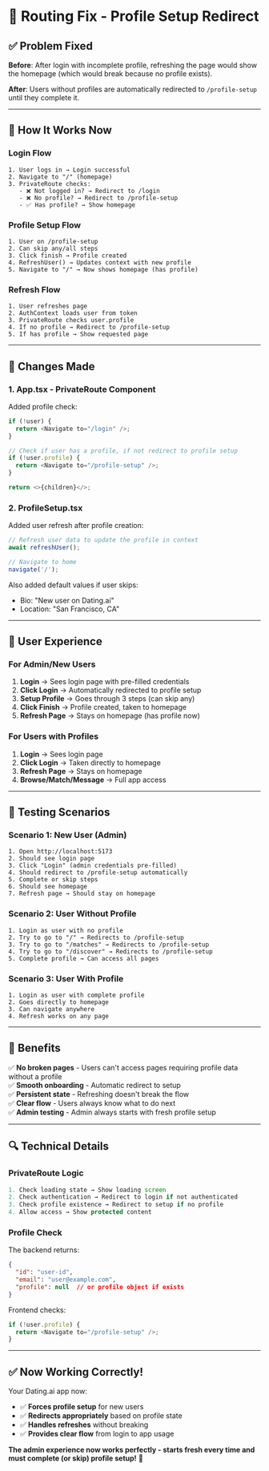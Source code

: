 # 🔧 Routing Fix - Profile Setup Redirect

## ✅ Problem Fixed

**Before**: After login with incomplete profile, refreshing the page would show the homepage (which would break because no profile exists).

**After**: Users without profiles are automatically redirected to `/profile-setup` until they complete it.

---

## 🎯 How It Works Now

### Login Flow

```
1. User logs in → Login successful
2. Navigate to "/" (homepage)
3. PrivateRoute checks:
   - ❌ Not logged in? → Redirect to /login
   - ❌ No profile? → Redirect to /profile-setup  
   - ✅ Has profile? → Show homepage
```

### Profile Setup Flow

```
1. User on /profile-setup
2. Can skip any/all steps
3. Click finish → Profile created
4. RefreshUser() → Updates context with new profile
5. Navigate to "/" → Now shows homepage (has profile)
```

### Refresh Flow

```
1. User refreshes page
2. AuthContext loads user from token
3. PrivateRoute checks user.profile
4. If no profile → Redirect to /profile-setup
5. If has profile → Show requested page
```

---

## 🔧 Changes Made

### 1. App.tsx - PrivateRoute Component

Added profile check:

```typescript
if (!user) {
  return <Navigate to="/login" />;
}

// Check if user has a profile, if not redirect to profile setup
if (!user.profile) {
  return <Navigate to="/profile-setup" />;
}

return <>{children}</>;
```

### 2. ProfileSetup.tsx

Added user refresh after profile creation:

```typescript
// Refresh user data to update the profile in context
await refreshUser();

// Navigate to home
navigate('/');
```

Also added default values if user skips:
- Bio: "New user on Dating.ai"
- Location: "San Francisco, CA"

---

## 🎯 User Experience

### For Admin/New Users

1. **Login** → Sees login page with pre-filled credentials
2. **Click Login** → Automatically redirected to profile setup
3. **Setup Profile** → Goes through 3 steps (can skip any)
4. **Click Finish** → Profile created, taken to homepage
5. **Refresh Page** → Stays on homepage (has profile now)

### For Users with Profiles

1. **Login** → Sees login page
2. **Click Login** → Taken directly to homepage
3. **Refresh Page** → Stays on homepage
4. **Browse/Match/Message** → Full app access

---

## 🚀 Testing Scenarios

### Scenario 1: New User (Admin)
```
1. Open http://localhost:5173
2. Should see login page
3. Click "Login" (admin credentials pre-filled)
4. Should redirect to /profile-setup automatically
5. Complete or skip steps
6. Should see homepage
7. Refresh page → Should stay on homepage
```

### Scenario 2: User Without Profile
```
1. Login as user with no profile
2. Try to go to "/" → Redirects to /profile-setup
3. Try to go to "/matches" → Redirects to /profile-setup
4. Try to go to "/discover" → Redirects to /profile-setup
5. Complete profile → Can access all pages
```

### Scenario 3: User With Profile
```
1. Login as user with complete profile
2. Goes directly to homepage
3. Can navigate anywhere
4. Refresh works on any page
```

---

## 🎉 Benefits

✅ **No broken pages** - Users can't access pages requiring profile data without a profile  
✅ **Smooth onboarding** - Automatic redirect to setup  
✅ **Persistent state** - Refreshing doesn't break the flow  
✅ **Clear flow** - Users always know what to do next  
✅ **Admin testing** - Admin always starts with fresh profile setup  

---

## 🔍 Technical Details

### PrivateRoute Logic
```typescript
1. Check loading state → Show loading screen
2. Check authentication → Redirect to login if not authenticated
3. Check profile existence → Redirect to setup if no profile
4. Allow access → Show protected content
```

### Profile Check
The backend returns:
```json
{
  "id": "user-id",
  "email": "user@example.com",
  "profile": null  // or profile object if exists
}
```

Frontend checks:
```typescript
if (!user.profile) {
  return <Navigate to="/profile-setup" />;
}
```

---

## ✅ Now Working Correctly!

Your Dating.ai app now:
- ✅ **Forces profile setup** for new users
- ✅ **Redirects appropriately** based on profile state
- ✅ **Handles refreshes** without breaking
- ✅ **Provides clear flow** from login to app usage

**The admin experience now works perfectly - starts fresh every time and must complete (or skip) profile setup!** 🚀


